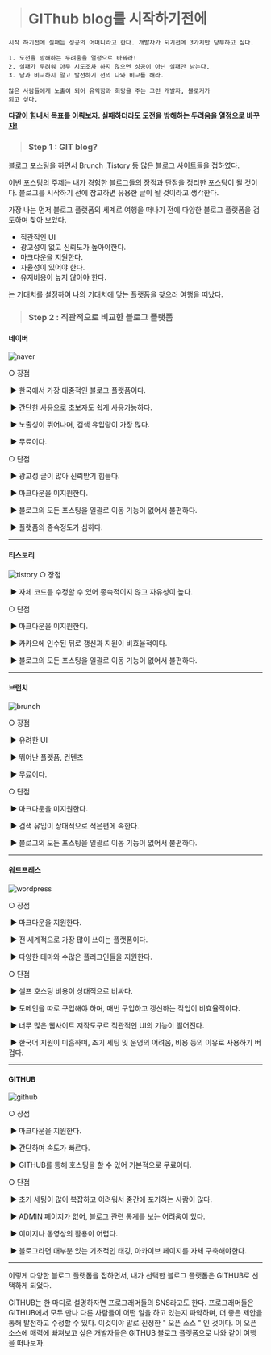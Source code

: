 > # GIThub blog를 시작하기전에
>
> 

```
시작 하기전에 실패는 성공의 어머니라고 한다. 개발자가 되기전에 3가지만 당부하고 싶다.

1. 도전을 방해하는 두려움을 열정으로 바꿔라!
2. 실패가 두려워 아무 시도조차 하지 않으면 성공이 아닌 실패만 남는다.
3. 남과 비교하지 말고 발전하기 전의 나와 비교를 해라.

많은 사람들에게 노출이 되어 유익함과 희망을 주는 그런 개발자, 블로거가
되고 싶다.
```

**<u>다같이 힘내서 목표를 이뤄보자. 실패하더라도 도전을 방해하는 두려움을 열정으로 바꾸자!</u>**



> ### Step 1 : GIT blog?





블로그 포스팅을 하면서 Brunch ,Tistory 등 많은 블로그 사이트들을 접하였다.



이번 포스팅의 주제는 내가 경험한 블로그들의 장점과 단점을 정리한 포스팅이 될 것이다. 블로그를 시작하기 전에 참고하면 유용한 글이 될 것이라고 생각한다.

가장 나는 먼저 블로그 플랫폼의 세계로 여행을 떠나기 전에 다양한 블로그 플랫폼을 검토하며 찾아 보았다. 

- 직관적인 UI
- 광고성이 없고 신뢰도가 높아야한다.
- 마크다운을 지원한다.
- 자율성이 있어야 한다.
- 유지비용이 높지 않아야 한다.

는 기대치를 설정하여 나의 기대치에 맞는 플랫폼을 찾으러 여행을 떠났다.



> ### Step 2 : 직관적으로 비교한 블로그 플랫폼





#### 네이버

![naver](https://user-images.githubusercontent.com/74045426/101021780-b3fc3300-35b3-11eb-80fd-e431408edc7a.jpg)


○ 장점

​        ▶ 한국에서 가장 대중적인 블로그 플랫폼이다.

​        ▶ 간단한 사용으로 초보자도 쉽게 사용가능하다.

​        ▶ 노출성이 뛰어나며, 검색 유입량이 가장 많다.

​        ▶ 무료이다.

○ 단점

​        ▶ 광고성 글이 많아 신뢰받기 힘들다.

​        ▶ 마크다운을 미지원한다.

​        ▶ 블로그의 모든 포스팅을 일괄로 이동 기능이 없어서 불편하다.

​        ▶ 플랫폼의 종속정도가 심하다.



---



#### 티스토리

![tistory](https://user-images.githubusercontent.com/74045426/101021782-b3fc3300-35b3-11eb-9233-65e86f7f7fdc.png)
○ 장점

​        ▶ 자체 코드를 수정할 수 있어 종속적이지 않고 자유성이 높다.

○ 단점

​        ▶ 마크다운을 미지원한다.

​        ▶ 카카오에 인수된 뒤로 갱신과 지원이 비효율적이다.

​        ▶ 블로그의 모든 포스팅을 일괄로 이동 기능이 없어서 불편하다.



---



#### 브런치

![brunch](https://user-images.githubusercontent.com/74045426/101021774-b2cb0600-35b3-11eb-8ade-ce03d9b40fc2.png)

○ 장점

​        ▶ 유려한 UI

​        ▶ 뛰어난 플랫폼, 컨텐츠

​        ▶ 무료이다.

○ 단점

​        ▶ 마크다운을 미지원한다.

​        ▶ 검색 유입이 상대적으로 적은편에 속한다.

​        ▶ 블로그의 모든 포스팅을 일괄로 이동 기능이 없어서 불편하다.

---



#### 워드프레스

![wordpress](https://user-images.githubusercontent.com/74045426/101022258-79df6100-35b4-11eb-9545-c7b33ea3ae9e.jpg)

○ 장점

​        ▶ 마크다운을 지원한다.

​        ▶ 전 세계적으로 가장 많이 쓰이는 플랫폼이다.

​        ▶ 다양한 테마와 수많은 플러그인들을 지원한다.

○ 단점

​        ▶ 셀프 호스팅 비용이 상대적으로 비싸다.

​        ▶ 도메인을 따로 구입해야 하며, 매번 구입하고 갱신하는 작업이 비효율적이다.

​        ▶ 너무 많은 웹사이트 저작도구로 직관적인 UI의 기능이 떨어진다.

​        ▶ 한국어 지원이 미흡하며, 초기 세팅 및 운영의 어려움, 비용 등의 이유로 사용하기 버겁다.



---------



#### GITHUB

![github](https://user-images.githubusercontent.com/74045426/101021776-b3639c80-35b3-11eb-85ca-ea38f4b6015b.png)


○ 장점

​        ▶ 마크다운을 지원한다.

​        ▶ 간단하며 속도가 빠르다.

​        ▶ GITHUB를 통해 호스팅을 할 수 있어 기본적으로 무료이다.

○ 단점

​        ▶ 초기 세팅이 많이 복잡하고 어려워서 중간에 포기하는 사람이 많다.

​        ▶ ADMIN 페이지가 없어, 블로그 관련 통계를 보는 어려움이 있다.

​        ▶ 이미지나 동영상의 활용이 어렵다.

​        ▶ 블로그라면 대부분 있는 기초적인 태깅, 아카이브 페이지를 자체 구축해야한다.



---



이렇게 다양한 블로그 플랫폼을 접하면서, 내가 선택한 블로그 플랫폼은 GITHUB로 선택하게 되었다. 

GITHUB는 한 마디로 설명하자면 프로그래머들의 SNS라고도 한다. 프로그래머들은 GITHUB에서 모두 만나 다른 사람들이 어떤 일을 하고 있는지 파악하며, 더 좋은 제안을 통해 발전하고 수정할 수 있다. 이것이야 말로 진정한 " 오픈 소스 " 인 것이다. 이 오픈 소스에 매력에 빠져보고 싶은 개발자들은 GITHUB 블로그 플랫폼으로 나와 같이 여행을 떠나보자.























































